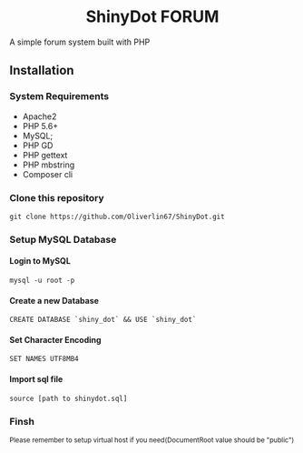 <p align="center">
    <h1 align="center">ShinyDot FORUM</h1>
</p>
A simple forum system built with PHP

## Installation

### System Requirements
- Apache2
- PHP 5.6+
- MySQL;
- PHP GD
- PHP gettext
- PHP mbstring
- Composer cli

### Clone this repository

```
git clone https://github.com/Oliverlin67/ShinyDot.git
```

### Setup MySQL Database

#### Login to MySQL
```
mysql -u root -p
```

#### Create a new Database

```
CREATE DATABASE `shiny_dot` && USE `shiny_dot`
```

#### Set Character Encoding

```
SET NAMES UTF8MB4
```

#### Import sql file

```
source [path to shinydot.sql]
```

### Finsh

<small>Please remember to setup virtual host if you need(DocumentRoot value should be "public")</small>
